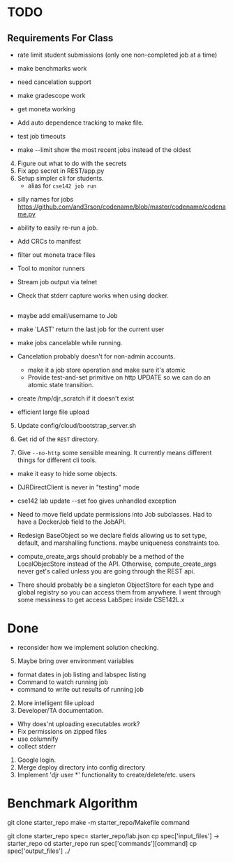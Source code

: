 # TODO


## Requirements For Class

* rate limit student submissions (only one non-completed job at a time)

* make benchmarks work
* need cancelation support
* make gradescope work
* get moneta working
* Add auto dependence tracking to make file.
* test job timeouts
* make --limit show the most recent jobs instead of the oldest
4. Figure out what to do with the secrets
4. Fix app secret in REST/app.py
3. Setup simpler cli for students.
   * alias for `cse142 job run`
* silly names for jobs https://github.com/and3rson/codename/blob/master/codename/codename.py
* ability to easily re-run a job.
* Add CRCs to manifest
* filter out moneta trace files
* Tool to monitor runners
* Stream job output via telnet

* Check that stderr capture works when using docker.

##

* maybe add email/username to Job 
* make 'LAST' return the last job for the current user
* make jobs cancelable while running.
* Cancelation probably doesn't for non-admin accounts.
   * make it a job store operation and make sure it's atomic
   * Provide test-and-set primitive on http UPDATE so we can do an atomic state transition.

* create /tmp/djr_scratch if it doesn't exist
* efficient large file upload


5. Update config/cloud/bootstrap_server.sh

3. Get rid of the `REST` directory.
4. Give `--no-http` some sensible meaning.  It currently means different things for different cli tools.
* make it easy to hide some objects.
* DJRDirectClient is never in "testing" mode

* cse142 lab update --set foo  gives unhandled exception

* Need to move field update permissions into Job subclasses.  Had to have a DockerJob field to the JobAPI.
* Redesign BaseObject so we declare fields allowing us to set type, default, and marshalling functions.  maybe uniqueness constraints too.

* compute_create_args should probably be a method of the LocalObjecStore
  instead of the API.  Otherwise, compute_create_args never get's called unless
  you are going through the REST api.
* There should probably be a singleton ObjectStore for each type and global registry so you can access them from anywhere.  I went through some messiness to get access LabSpec inside CSE142L.x

# Done

* reconsider how we implement solution checking.
5. Maybe bring over environment variables
* format dates in job listing and labspec listing
* Command to watch running job
* command to write out results of running job
2. More intelligent file upload
2. Developer/TA documentation.
* Why does'nt uploading executables work?
* Fix permissions on zipped files
* use columnify
* collect stderr
1. Google login.
3. Merge deploy directory into config directory
3. Implement 'djr user *' functionality to create/delete/etc. users

# Benchmark Algorithm

git clone starter_repo
make -m starter_repo/Makefile command


git clone starter_repo
spec= starter_repo/lab.json
cp spec['input_files'] -> starter_repo
cd starter_repo
run spec['commands'][command]
cp spec['output_files'] ../


